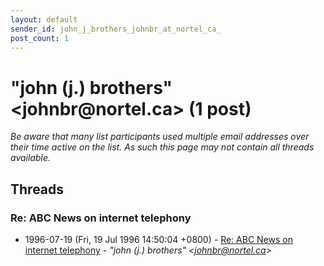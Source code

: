```yaml
---
layout: default
sender_id: john_j_brothers_johnbr_at_nortel_ca_
post_count: 1
---
```


# "john (j.) brothers" <johnbr<span>@</span>nortel.ca> (1 post)

_Be aware that many list participants used multiple email addresses over their time active on the list. As such this page may not contain all threads available._

## Threads

### Re: ABC News on internet telephony
+ 1996-07-19 (Fri, 19 Jul 1996 14:50:04 +0800) - [Re: ABC News on internet telephony](/archive/1996/07/aaf81a9563ba30cf87849acb6e30cfdea6876ab2c09fccd3d7d0f28989084a75) - _"john (j.) brothers" \<johnbr@nortel.ca\>_


